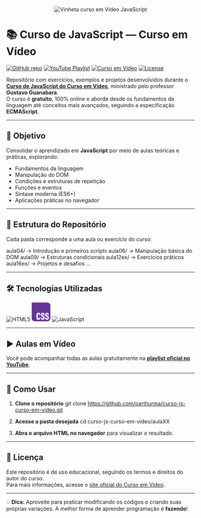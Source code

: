 <div align="center">
  <img src="/assets/curso-video-js.gif" alt="Vinheta curso em Vídeo JavaScript" width="500">
</div>

# 📚 Curso de JavaScript — Curso em Vídeo

[![GitHub repo](https://img.shields.io/badge/GitHub-oarthurma%2Fcurso--js--curso--em--video-181717?logo=github)](https://github.com/oarthurma/curso-js-curso-em-video)
[![YouTube Playlist](https://img.shields.io/badge/YouTube-Playlist-FFCC00?logo=youtube&logoColor=white)](https://www.youtube.com/playlist?list=PLHz_AreHm4dlsK3Nr9GVvXCbpQyHQl1o1)
[![Curso em Vídeo](https://img.shields.io/badge/Site-Curso%20em%20Vídeo-2D9CDB?logo=google-chrome&logoColor=white)](https://www.cursoemvideo.com/curso/javascript/)
[![License](https://img.shields.io/badge/Licença-Educacional-2D9CDB)](#-licença)

Repositório com exercícios, exemplos e projetos desenvolvidos durante o **[Curso de JavaScript do Curso em Vídeo](https://www.cursoemvideo.com/curso/javascript/)**, ministrado pelo professor **Gustavo Guanabara**.  
O curso é **gratuito**, 100% online e aborda desde os fundamentos da linguagem até conceitos mais avançados, seguindo a especificação **ECMAScript**.

---

## 🚀 Objetivo
Consolidar o aprendizado em **JavaScript** por meio de aulas teóricas e práticas, explorando:
- Fundamentos da linguagem
- Manipulação do DOM
- Condições e estruturas de repetição
- Funções e eventos
- Sintaxe moderna (ES6+)
- Aplicações práticas no navegador

---

## 📂 Estrutura do Repositório
Cada pasta corresponde a uma aula ou exercício do curso:

aula04/ → Introdução e primeiros scripts 
aula06/ → Manipulação básica do DOM 
aula09/ → Estruturas condicionais 
aula12ex/ → Exercícios práticos 
aula16ex/ → Projetos e desafios 
...


---

## 🛠 Tecnologias Utilizadas

<div align="left">
  <img src="https://cdn.jsdelivr.net/gh/devicons/devicon/icons/html5/html5-original.svg" alt="HTML5" width="50" height="50"/>
  <img src="https://github.com/CSS-Next/logo.css/blob/main/css.svg" alt="CSS3" width="50" height="50"/>
  <img src="https://cdn.jsdelivr.net/gh/devicons/devicon/icons/javascript/javascript-original.svg" alt="JavaScript" width="50" height="50"/>
</div>

---

## ▶️ Aulas em Vídeo
Você pode acompanhar todas as aulas gratuitamente na **[playlist oficial no YouTube](https://www.youtube.com/playlist?list=PLHz_AreHm4dlsK3Nr9GVvXCbpQyHQl1o1)**.

---

## 📌 Como Usar
1. **Clone o repositório**
git clone https://github.com/oarthurma/curso-js-curso-em-video.git

2. **Acesse a pasta desejada**
cd curso-js-curso-em-video/aulaXX

3. **Abra o arquivo HTML no navegador** para visualizar o resultado.

---

## 📜 Licença
Este repositório é de uso educacional, seguindo os termos e direitos do autor do curso.  
Para mais informações, acesse o [site oficial do Curso em Vídeo](https://www.cursoemvideo.com/curso/javascript/).

---

💡 **Dica:** Aproveite para praticar modificando os códigos e criando suas próprias variações. A melhor forma de aprender programação é **fazendo**!


